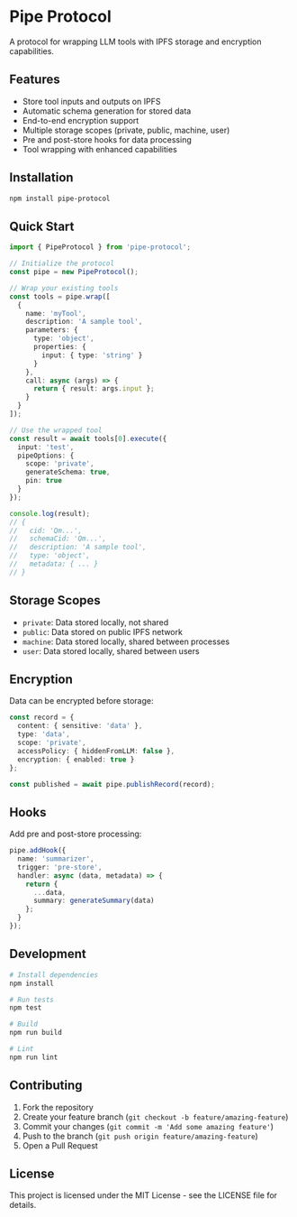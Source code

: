 # Pipe Protocol

A protocol for wrapping LLM tools with IPFS storage and encryption capabilities.

## Features

- Store tool inputs and outputs on IPFS
- Automatic schema generation for stored data
- End-to-end encryption support
- Multiple storage scopes (private, public, machine, user)
- Pre and post-store hooks for data processing
- Tool wrapping with enhanced capabilities

## Installation

```bash
npm install pipe-protocol
```

## Quick Start

```typescript
import { PipeProtocol } from 'pipe-protocol';

// Initialize the protocol
const pipe = new PipeProtocol();

// Wrap your existing tools
const tools = pipe.wrap([
  {
    name: 'myTool',
    description: 'A sample tool',
    parameters: {
      type: 'object',
      properties: {
        input: { type: 'string' }
      }
    },
    call: async (args) => {
      return { result: args.input };
    }
  }
]);

// Use the wrapped tool
const result = await tools[0].execute({
  input: 'test',
  pipeOptions: {
    scope: 'private',
    generateSchema: true,
    pin: true
  }
});

console.log(result);
// {
//   cid: 'Qm...',
//   schemaCid: 'Qm...',
//   description: 'A sample tool',
//   type: 'object',
//   metadata: { ... }
// }
```

## Storage Scopes

- `private`: Data stored locally, not shared
- `public`: Data stored on public IPFS network
- `machine`: Data stored locally, shared between processes
- `user`: Data stored locally, shared between users

## Encryption

Data can be encrypted before storage:

```typescript
const record = {
  content: { sensitive: 'data' },
  type: 'data',
  scope: 'private',
  accessPolicy: { hiddenFromLLM: false },
  encryption: { enabled: true }
};

const published = await pipe.publishRecord(record);
```

## Hooks

Add pre and post-store processing:

```typescript
pipe.addHook({
  name: 'summarizer',
  trigger: 'pre-store',
  handler: async (data, metadata) => {
    return {
      ...data,
      summary: generateSummary(data)
    };
  }
});
```

## Development

```bash
# Install dependencies
npm install

# Run tests
npm test

# Build
npm run build

# Lint
npm run lint
```

## Contributing

1. Fork the repository
2. Create your feature branch (`git checkout -b feature/amazing-feature`)
3. Commit your changes (`git commit -m 'Add some amazing feature'`)
4. Push to the branch (`git push origin feature/amazing-feature`)
5. Open a Pull Request

## License

This project is licensed under the MIT License - see the LICENSE file for details. 